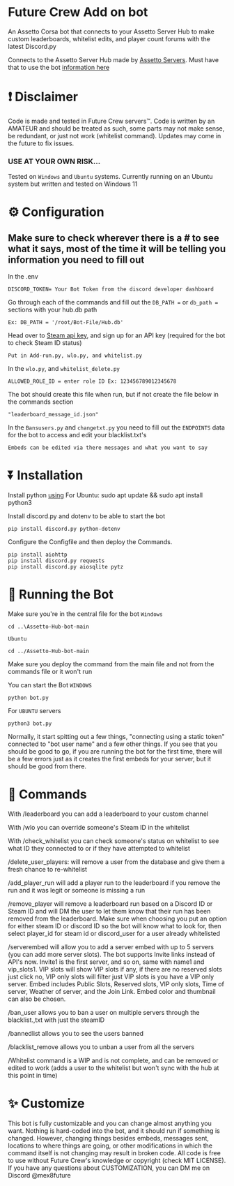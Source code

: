 # Future Crew Add on bot

An Assetto Corsa bot that connects to your Assetto Server Hub to make custom leaderboards, whitelist edits, and player count forums with the latest Discord.py

Connects to the Assetto Server Hub made by [Assetto Servers](https://assettoserver.org/patreon-docs/plugins/PatreonHubPlugin). Must have that to use the bot [information here](https://assettoserver.org/patreon-docs/assettoserver-hub/)

# ❗ Disclaimer
Code is made and tested in Future Crew servers™. Code is written by an AMATEUR and should be treated as such, some parts may not make sense, be redundant, or just not work (whitelist command). 
Updates may come in the future to fix issues. 
### USE AT YOUR OWN RISK...

Tested on `Windows` and `Ubuntu` systems.
Currently running on an Ubuntu system but written and tested on Windows 11


# ⚙️ Configuration
## Make sure to check wherever there is a # to see what it says, most of the time it will be telling you information you need to fill out
In the .env
```
DISCORD_TOKEN= Your Bot Token from the discord developer dashboard
```
Go through each of the commands and fill out the ```DB_PATH =``` or ```db_path =``` sections with your hub.db path
```
Ex: DB_PATH = '/root/Bot-File/Hub.db'
```

Head over to [Steam api key](https://steamcommunity.com/dev/apikey), and sign up for an API key (required for the bot to check Steam ID status)
```
Put in Add-run.py, wlo.py, and whitelist.py
```

In the ``wlo.py``, and ``whitelist_delete.py``
```
ALLOWED_ROLE_ID = enter role ID Ex: 123456789012345678
```
The bot should create this file when run, but if not create the file below in the commands section
```
"leaderboard_message_id.json"
```

In the ```Bansusers.py``` and ```changetxt.py``` you need to fill out the ```ENDPOINTS``` data for the bot to access and edit your blacklist.txt's

```
Embeds can be edited via there messages and what you want to say
```

# ⏬ Installation
Install python [using](https://www.python.org/downloads/) 
For Ubuntu: sudo apt update && sudo apt install python3

Install discord.py and dotenv to be able to start the bot
```
pip install discord.py python-dotenv
```

Configure the Configfile and then deploy the Commands.
```
pip install aiohttp
pip install discord.py requests
pip install discord.py aiosqlite pytz
```

# 🤖 Running the Bot

Make sure you're in the central file for the bot `Windows`
```
cd ..\Assetto-Hub-bot-main
```
`Ubuntu`
```
cd ../Assetto-Hub-bot-main
```

Make sure you deploy the command from the main file and not from the commands file or it won't run

You can start the Bot `WINDOWS`
```
python bot.py
```

For `UBUNTU` servers
```
python3 bot.py
```

Normally, it start spitting out a few things, "connecting using a static token" connected to "bot user name" and a few other things. If you see that you should be good to go, if you are running the bot for the first time, there will be a few errors just as it creates the first embeds for your server, but it should be good from there.

# 📝 Commands
With /leaderboard you can add a leaderboard to your custom channel

With /wlo you can override someone's Steam ID in the whitelist 

With /check_whitelist you can check someone's status on whitelist to see what ID they connected to or if they have attempted to whitelist

/delete_user_players: will remove a user from the database and give them a fresh chance to re-whitelist 

/add_player_run will add a player run to the leaderboard if you remove the run and it was legit or someone is missing a run

/remove_player will remove a leaderboard run based on a Discord ID or Steam ID and will DM the user to let them know that their run has been removed from the leaderboard. Make sure when choosing you put an option for either steam ID or discord ID so the bot will know what to look for, then select player_id for steam id or discord_user for a user already whitelisted

/serverembed will allow you to add a server embed with up to 5 servers (you can add more server slots). The bot supports Invite links instead of API's now. Invite1 is the first server, and so on, same with name1 and vip_slots1. VIP slots will show VIP slots if any, if there are no reserved slots just click no, VIP only slots will filter just VIP slots is you have a VIP only server. Embed includes Public Slots, Reserved slots, VIP only slots, Time of server, Weather of server, and the Join Link. Embed color and thumbnail can also be chosen. 

/ban_user allows you to ban a user on multiple servers through the blacklist.,txt with just the steamID

/bannedlist allows you to see the users banned 

/blacklist_remove allows you to unban a user from all the servers

/Whitelist command is a WIP and is not complete, and can be removed or edited to work (adds a user to the whitelist but won't sync with the hub at this point in time)

# ✨ Customize
This bot is fully customizable and you can change almost anything you want. Nothing is hard-coded into the bot, and it should run if something is changed. However, changing things besides embeds, messages sent, locations to where things are going, or other modifications in which the command itself is not changing may result in broken code. All code is free to use without Future Crew's knowledge or copyright (check MIT LICENSE). If you have any questions about CUSTOMIZATION, you can DM me on Discord @mex8future
